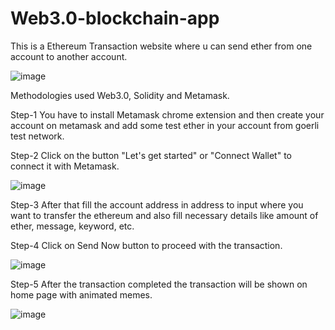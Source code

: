 # Web3.0-blockchain-app
This is a Ethereum Transaction website where u can send ether from one account to another account.

![image](https://user-images.githubusercontent.com/93033579/213908692-ffb7d40b-e214-4f52-b5df-bc094a8da835.png)

Methodologies used Web3.0, Solidity and Metamask.

Step-1 You have to install Metamask chrome extension and then create your account on metamask and add some test ether in your account from goerli test network.

Step-2 Click on the button "Let's get started" or "Connect Wallet" to connect it with Metamask.

![image](https://user-images.githubusercontent.com/93033579/213909310-fbcf7b1b-8c78-4d05-950d-29101e64a530.png)

Step-3 After that fill the account address in address to input where you want to transfer the ethereum and also fill necessary details like amount of ether, message, keyword, etc.

Step-4 Click on Send Now button to proceed with the transaction.

![image](https://user-images.githubusercontent.com/93033579/213909358-272b8a59-af8b-4abd-88e2-87265559de9e.png)

Step-5 After the transaction completed the transaction will be shown on home page with animated memes.

![image](https://user-images.githubusercontent.com/93033579/213909206-9e6a87ae-a724-4c0c-bcef-7165b9864ee9.png)

